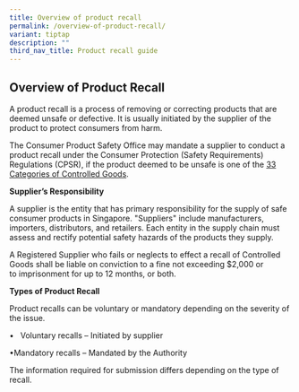 ```yaml
---
title: Overview of product recall
permalink: /overview-of-product-recall/
variant: tiptap
description: ""
third_nav_title: Product recall guide
---
```

<h2>Overview of Product Recall</h2>
<p></p>
<p>A product recall is a process of removing or correcting products that
are deemed unsafe or defective. It is usually initiated by the supplier
of the product to protect consumers from harm.</p>
<p></p>
<p>The Consumer Product Safety Office may mandate a supplier to conduct a
product recall under the Consumer Protection (Safety Requirements) Regulations
(CPSR), if the product deemed to be unsafe is one of the <a href="https://www.consumerproductsafety.gov.sg/suppliers/cpsr/list-of-controlled-goods/" rel="noopener noreferrer nofollow" target="_blank">33 Categories of Controlled Goods</a>.</p>
<p></p>
<p><strong>Supplier’s Responsibility</strong>
</p>
<p>A supplier is the entity that has primary responsibility for the supply
of safe consumer products in Singapore. "Suppliers" include manufacturers,
importers, distributors, and retailers. Each entity in the supply chain
must assess and rectify potential safety hazards of the products they supply.</p>
<p>A Registered Supplier who fails or neglects to effect a recall of Controlled
Goods shall be liable on conviction to a fine not exceeding $2,000 or to&nbsp;imprisonment
for up to 12 months, or both.</p>
<p></p>
<p><strong>Types of Product Recall</strong>
</p>
<p>Product recalls can be voluntary or mandatory depending on the severity
of the issue.</p>
<p>•&nbsp;&nbsp; Voluntary recalls – Initiated by supplier</p>
<p>•Mandatory recalls – Mandated by the Authority</p>
<p>The information required for submission differs depending on the type
of recall.</p>